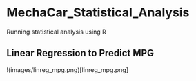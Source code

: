 # MechaCar_Statistical_Analysis
Running statistical analysis using R


## Linear Regression to Predict MPG

!(images/linreg_mpg.png)[linreg_mpg.png]
